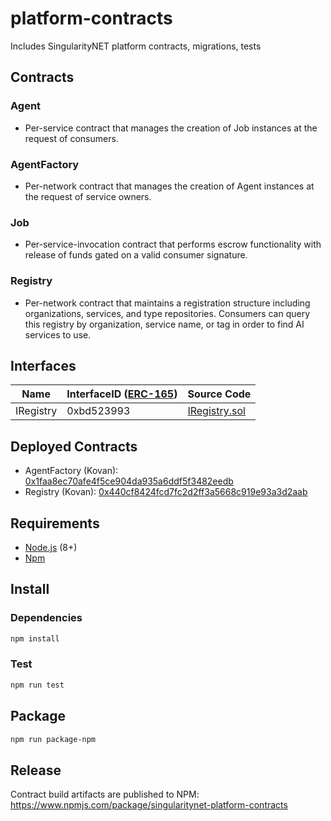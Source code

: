 # platform-contracts
Includes SingularityNET platform contracts, migrations, tests

## Contracts

### Agent
* Per-service contract that manages the creation of Job instances at the request of consumers.

### AgentFactory
* Per-network contract that manages the creation of Agent instances at the request of service owners.

### Job
* Per-service-invocation contract that performs escrow functionality with release of funds gated on a valid consumer signature.

### Registry
* Per-network contract that maintains a registration structure including organizations, services, and type repositories. Consumers can query this registry by organization, service name, or tag in order to find AI services to use.

## Interfaces

| Name      | InterfaceID ([ERC-165](https://eips.ethereum.org/EIPS/eip-165)) | Source Code                              |
|-----------|-----------------------------------------------------------------|------------------------------------------|
| IRegistry | 0xbd523993                                                      | [IRegistry.sol](contracts/IRegistry.sol) |

## Deployed Contracts
* AgentFactory (Kovan): [0x1faa8ec70afe4f5ce904da935a6ddf5f3482eedb](https://kovan.etherscan.io/address/0x1faa8ec70afe4f5ce904da935a6ddf5f3482eedb)
* Registry (Kovan): [0x440cf8424fcd7fc2d2ff3a5668c919e93a3d2aab](https://kovan.etherscan.io/address/0x440cf8424fcd7fc2d2ff3a5668c919e93a3d2aab)

## Requirements
* [Node.js](https://github.com/nodejs/node) (8+)
* [Npm](https://www.npmjs.com/package/npm)

## Install

### Dependencies
```bash
npm install
```

### Test 
```bash
npm run test
```

## Package
```bash
npm run package-npm
```

## Release
Contract build artifacts are published to NPM: https://www.npmjs.com/package/singularitynet-platform-contracts
